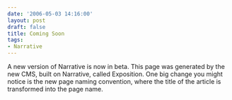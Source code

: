 ```yaml
---
date: '2006-05-03 14:16:00'
layout: post
draft: false
title: Coming Soon
tags:
- Narrative
---
```


A new version of Narrative is now in beta. This page was generated by the new CMS, built on Narrative, called Exposition. One big change you might notice is the new page naming convention, where the title of the article is transformed into the page name.
